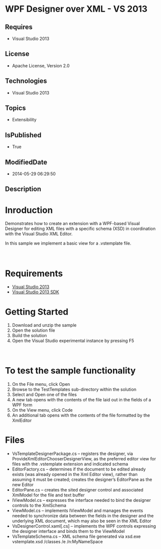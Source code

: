 # WPF Designer over XML - VS 2013
## Requires
* Visual Studio 2013
## License
* Apache License, Version 2.0
## Technologies
* Visual Studio 2013
## Topics
* Extensibility
## IsPublished
* True
## ModifiedDate
* 2014-05-29 06:29:50
## Description

<div id="longDesc">
<h1><span>Inroduction</span></h1>
<p>Demonstrates how to create an extension with a WPF-based Visual Designer for editing XML files with a specific schema (XSD) in coordination with the Visual Studio XML Editor.</p>
<p>In this sample we implement a basic view for a .vstemplate file.</p>
<h1><br>
<span>Requirements</span></h1>
<ul>
<li><a class="externalLink" href="http://www.microsoft.com/visualstudio/en-us/try/default.mspx#download">Visual Studio 2013
</a></li><li><a class="externalLink" href="http://www.microsoft.com/en-us/download/details.aspx?id=40758">Visual Studio 2013 SDK
</a></li></ul>
<h1><span>Getting Started</span></h1>
<ol>
<li>Download and unzip the sample </li><li>Open the solution file </li><li>Build the solution </li><li>Open the Visual Studio experimental instance by pressing F5 </li></ol>
<h1><br>
<span>To test the sample functionality</span></h1>
<ol>
<li>On the File menu, click Open </li><li>Browse to the TestTemplates sub-directory within the solution </li><li>Select and Open one of the files </li><li>A new tab opens with the contents of the file laid out in the fields of a WPF form
</li><li>On the View menu, click Code </li><li>An additional tab opens with the contents of the file formatted by the XmlEditor
</li></ol>
<h1><span>Files </span></h1>
<ul>
<li>VsTemplateDesignerPackage.cs &ndash; registers the designer, via ProvideXmlEditorChooserDesignerView, as the preferred editor view for files with the .vstemplate extension and indicated schema
</li><li>EditorFactory.cs &ndash; determines if the document to be edited already exists (was already opened in the Xml Editor view), rather than assuming it must be created; creates the designer&rsquo;s EditorPane as the new Editor
</li><li>EditorPane.cs &ndash; creates the sited designer control and associated XmlModel for the file and text buffer
</li><li>IViewModel.cs &ndash; expresses the interface needed to bind the designer controls to the XmlSchema
</li><li>ViewModel.cs &ndash; implements IViewModel and manages the events needed to synchronize data between the fields in the designer and the underlying XML document, which may also be seen in the XML Editor
</li><li>VsDesignerControl.xaml[.cs] &ndash; implements the WPF controls expressing the designer interface and binds them to the ViewModel
</li><li>VsTemplateSchema.cs &ndash; XML schema file generated via xsd.exe vstemplate.xsd /classes /e /n:MyNameSpace&nbsp;
</li></ul>
</div>
